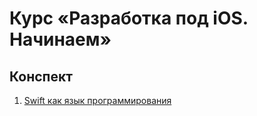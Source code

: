 # Курс «Разработка под iOS. Начинаем»

## Конспект
1. [Swift как язык программирования](conspectus/Swift_как_язык_программирования_конспект.pdf)
